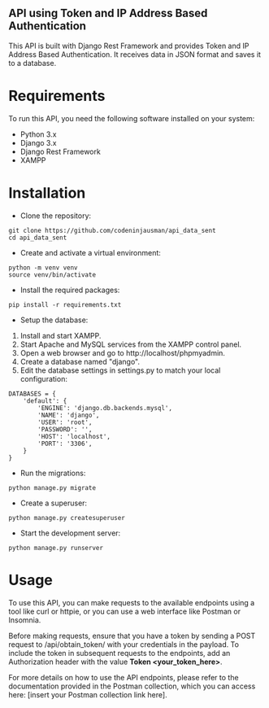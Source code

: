 ## API using Token and IP Address Based Authentication
This API is built with Django Rest Framework and provides Token and IP Address Based Authentication. It receives data in JSON format and saves it to a database.

# Requirements
To run this API, you need the following software installed on your system:

- Python 3.x
- Django 3.x
- Django Rest Framework
- XAMPP
# Installation
- Clone the repository:
```
git clone https://github.com/codeninjausman/api_data_sent
cd api_data_sent
```
- Create and activate a virtual environment:
```
python -m venv venv
source venv/bin/activate
```
- Install the required packages:
```
pip install -r requirements.txt
```
- Setup the database:
1. Install and start XAMPP.
2. Start Apache and MySQL services from the XAMPP control panel.
3. Open a web browser and go to http://localhost/phpmyadmin.
4. Create a database named "django".
5. Edit the database settings in settings.py to match your local configuration:
```
DATABASES = {
    'default': {
        'ENGINE': 'django.db.backends.mysql',
        'NAME': 'django',
        'USER': 'root',
        'PASSWORD': '',
        'HOST': 'localhost',
        'PORT': '3306',
    }
}
```
- Run the migrations:
```
python manage.py migrate
```
- Create a superuser:
```
python manage.py createsuperuser
```
- Start the development server:
```
python manage.py runserver
```
# Usage
To use this API, you can make requests to the available endpoints using a tool like curl or httpie, or you can use a web interface like Postman or Insomnia.

Before making requests, ensure that you have a token by sending a POST request to /api/obtain_token/ with your credentials in the payload. To include the token in subsequent requests to the endpoints, add an Authorization header with the value **Token <your_token_here>**.

For more details on how to use the API endpoints, please refer to the documentation provided in the Postman collection, which you can access here: [insert your Postman collection link here].
